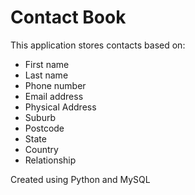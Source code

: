 # Contact Book

This application stores contacts based on:
- First name
- Last name
- Phone number
- Email address
- Physical Address
- Suburb
- Postcode
- State
- Country
- Relationship

Created using Python and MySQL

